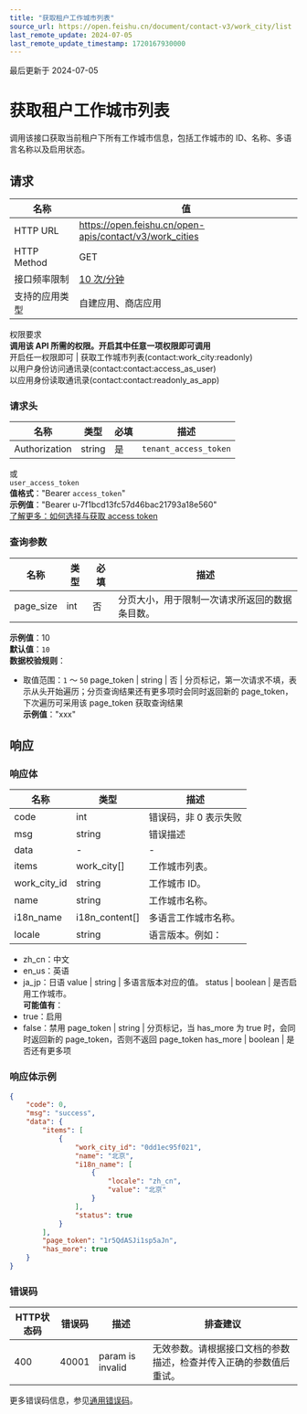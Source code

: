 ```yaml
---
title: "获取租户工作城市列表"
source_url: https://open.feishu.cn/document/contact-v3/work_city/list
last_remote_update: 2024-07-05
last_remote_update_timestamp: 1720167930000
---
```

最后更新于 2024-07-05

# 获取租户工作城市列表

调用该接口获取当前租户下所有工作城市信息，包括工作城市的 ID、名称、多语言名称以及启用状态。

## 请求
名称 | 值
---|---
HTTP URL | https://open.feishu.cn/open-apis/contact/v3/work_cities
HTTP Method | GET
接口频率限制 | [10 次/分钟](https://open.feishu.cn/document/ukTMukTMukTM/uUzN04SN3QjL1cDN)
支持的应用类型 | 自建应用、商店应用
权限要求  
            **调用该 API 所需的权限。开启其中任意一项权限即可调用**  
            开启任一权限即可 | 获取工作城市列表(contact:work_city:readonly)  
            以用户身份访问通讯录(contact:contact:access_as_user)  
            以应用身份读取通讯录(contact:contact:readonly_as_app)

### 请求头

名称 | 类型 | 必填 | 描述
--- | --- | --- | ---
Authorization | string | 是 | `tenant_access_token`  
或  
`user_access_token`  
**值格式**："Bearer `access_token`"  
**示例值**："Bearer u-7f1bcd13fc57d46bac21793a18e560"  
[了解更多：如何选择与获取 access token](https://open.feishu.cn/document/uAjLw4CM/ugTN1YjL4UTN24CO1UjN/trouble-shooting/how-to-choose-which-type-of-token-to-use)

### 查询参数

名称 | 类型 | 必填 | 描述
--- | --- | --- | ---
page_size | int | 否 | 分页大小，用于限制一次请求所返回的数据条目数。  
**示例值**：10  
**默认值**：`10`  
**数据校验规则**：  
- 取值范围：`1` ～ `50`
page_token | string | 否 | 分页标记，第一次请求不填，表示从头开始遍历；分页查询结果还有更多项时会同时返回新的 page_token，下次遍历可采用该 page_token 获取查询结果  
**示例值**："xxx"

## 响应

### 响应体

名称 | 类型 | 描述
--- | --- | ---
code | int | 错误码，非 0 表示失败
msg | string | 错误描述
data | \- | \-
items | work_city\[\] | 工作城市列表。
work_city_id | string | 工作城市 ID。
name | string | 工作城市名称。
i18n_name | i18n_content\[\] | 多语言工作城市名称。
locale | string | 语言版本。例如：  
- zh_cn：中文  
- en_us：英语  
- ja_jp：日语
value | string | 多语言版本对应的值。
status | boolean | 是否启用工作城市。  
**可能值有**：  
- true：启用  
- false：禁用
page_token | string | 分页标记，当 has_more 为 true 时，会同时返回新的 page_token，否则不返回 page_token
has_more | boolean | 是否还有更多项

### 响应体示例
```json
{
    "code": 0,
    "msg": "success",
    "data": {
        "items": [
            {
                "work_city_id": "0dd1ec95f021",
                "name": "北京",
                "i18n_name": [
                    {
                        "locale": "zh_cn",
                        "value": "北京"
                    }
                ],
                "status": true
            }
        ],
        "page_token": "1r5QdASJi1sp5aJn",
        "has_more": true
    }
}
```

### 错误码

HTTP状态码 | 错误码 | 描述 | 排查建议
--- | --- | --- | ---
400 | 40001 | param is invalid | 无效参数。请根据接口文档的参数描述，检查并传入正确的参数值后重试。

更多错误码信息，参见[通用错误码](https://open.feishu.cn/document/ukTMukTMukTM/ugjM14COyUjL4ITN)。
